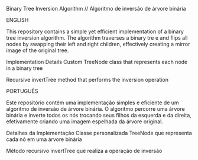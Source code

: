 Binary Tree Inversion Algorithm // Algoritmo de inversão de árvore binária


ENGLISH

This repository contains a simple yet efficient implementation of a binary tree inversion algorithm. The algorithm traverses a binary tre
e and flips all nodes by swapping their left and right children, effectively creating a mirror image of the original tree.

Implementation Details
Custom TreeNode class that represents each node in a binary tree

Recursive invertTree method that performs the inversion operation



PORTUGUÊS

Este repositório contém uma implementação simples e eficiente de um algoritmo de inversão de árvore binária. O algoritmo percorre uma árvore binária
e inverte todos os nós trocando seus filhos da esquerda e da direita, efetivamente criando uma imagem espelhada da árvore original.

Detalhes da Implementação
Classe personalizada TreeNode que representa cada nó em uma árvore binária

Método recursivo invertTree que realiza a operação de inversão


